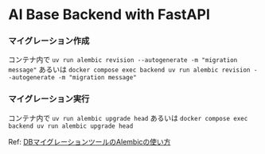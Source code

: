 # AI Base Backend with FastAPI


### マイグレーション作成
コンテナ内で `uv run alembic revision --autogenerate -m "migration message"`
あるいは `docker compose exec backend uv run alembic revision --autogenerate -m "migration message"`

### マイグレーション実行
コンテナ内で `uv run alembic upgrade head`
あるいは `docker compose exec backend uv run alembic upgrade head`

Ref: [DBマイグレーションツールのAlembicの使い方](https://zenn.dev/shimakaze_soft/articles/4c0784d9a87751)
